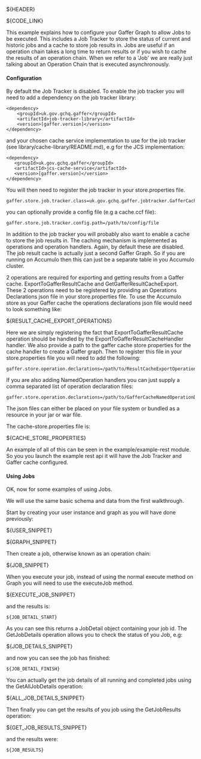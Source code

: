 ${HEADER}

${CODE_LINK}

This example explains how to configure your Gaffer Graph to allow Jobs to be executed.
This includes a Job Tracker to store the status of current and historic jobs and a cache to store job results in.
Jobs are useful if an operation chain takes a long time to return results or if you wish to cache the results of an operation chain.
When we refer to a 'Job' we are really just talking about an Operation Chain that is executed asynchronously.


#### Configuration
By default the Job Tracker is disabled. To enable the job tracker you will need to add a dependency on the job tracker library:

```
<dependency>
    <groupId>uk.gov.gchq.gaffer</groupId>
    <artifactId>job-tracker-library</artifactId>
    <version>[gaffer.version]</version>
</dependency>
```

and your chosen cache service implementation to use for the job tracker (see library/cache-library/README.md), e.g for the JCS implementation:

```
<dependency>
   <groupId>uk.gov.gchq.gaffer</groupId>
   <artifactId>jcs-cache-service</artifactId>
   <version>[gaffer.version]</version>
</dependency>
```

You will then need to register the job tracker in your store.properties file.

```
gaffer.store.job.tracker.class=uk.gov.gchq.gaffer.jobtracker.GafferCacheJobTracker
```

you can optionally provide a config file (e.g a cache.ccf file):

```
gaffer.store.job.tracker.config.path=/path/to/config/file
```

In addition to the job tracker you will probably also want to enable a cache to store the job results in. The caching mechanism is implemented as operations and operation handlers. Again, by default these are disabled.
The job result cache is actually just a second Gaffer Graph. So if you are running on Accumulo then this can just be a separate table in you Accumulo cluster.

2 operations are required for exporting and getting results from a Gaffer cache. ExportToGafferResultCache and GetGafferResultCacheExport.
These 2 operations need to be registered by providing an Operations Declarations json file in your store.properties file.
To use the Accumulo store as your Gaffer cache the operations declarations json file would need to look something like:

${RESULT_CACHE_EXPORT_OPERATIONS}

Here we are simply registering the fact that ExportToGafferResultCache operation should be handled by the ExportToGafferResultCacheHandler handler. We also provide a path to the gaffer cache store properties for the cache handler to create a Gaffer graph.
Then to register this file in your store.properties file you will need to add the following:

```
gaffer.store.operation.declarations=/path/to/ResultCacheExportOperations.json
```

If you are also adding NamedOperation handlers you can just supply a comma separated list of operation declaration files:

```
gaffer.store.operation.declarations=/path/to/GafferCacheNamedOperationDeclarations,/path/to/ResultCacheExportOperations.json
```

The json files can either be placed on your file system or bundled as a resource in your jar or war file.

The cache-store.properties file is:

${CACHE_STORE_PROPERTIES}

An example of all of this can be seen in the example/example-rest module. So you you launch the example rest api it will have the Job Tracker and Gaffer cache configured.

#### Using Jobs
OK, now for some examples of using Jobs.

We will use the same basic schema and data from the first walkthrough.

Start by creating your user instance and graph as you will have done previously:

${USER_SNIPPET}

${GRAPH_SNIPPET}

Then create a job, otherwise known as an operation chain:

${JOB_SNIPPET}

When you execute your job, instead of using the normal execute method on Graph you will need to use the executeJob method.

${EXECUTE_JOB_SNIPPET}

and the results is:

```
${JOB_DETAIL_START}
```

As you can see this returns a JobDetail object containing your job id. The GetJobDetails operation allows you to check the status of you Job, e.g:

${JOB_DETAILS_SNIPPET}

and now you can see the job has finished:

```
${JOB_DETAIL_FINISH}
```

You can actually get the job details of all running and completed jobs using the GetAllJobDetails operation:

${ALL_JOB_DETAILS_SNIPPET}

Then finally you can get the results of you job using the GetJobResults operation:

${GET_JOB_RESULTS_SNIPPET}

and the results were:

```
${JOB_RESULTS}
```